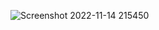 ![Screenshot 2022-11-14 215450](https://user-images.githubusercontent.com/94557154/201739900-c941c360-c296-41c7-8665-ff14b33fecf5.png)
